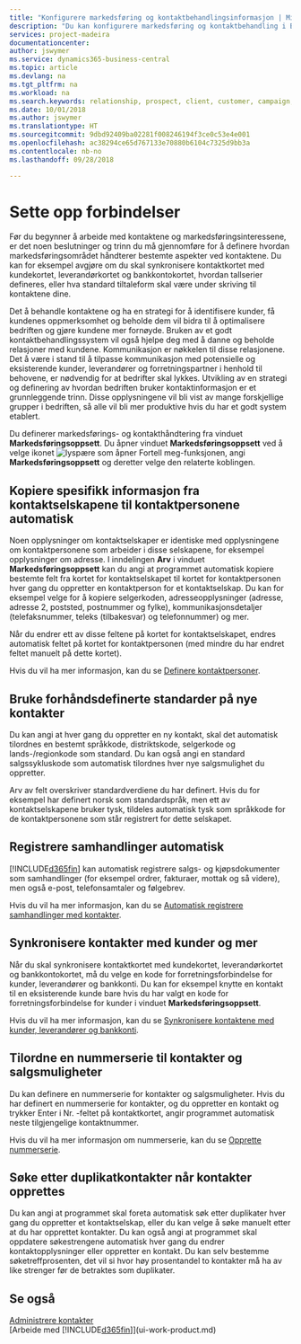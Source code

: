```yaml
---
title: "Konfigurere markedsføring og kontaktbehandlingsinformasjon | Microsoft-dokumentasjon"
description: "Du kan konfigurere markedsføring og kontaktbehandling i Business Central for å optimalisere forholdet til prospekter eller kunder og forbedre kampanjer."
services: project-madeira
documentationcenter: 
author: jswymer
ms.service: dynamics365-business-central
ms.topic: article
ms.devlang: na
ms.tgt_pltfrm: na
ms.workload: na
ms.search.keywords: relationship, prospect, client, customer, campaign, promo
ms.date: 10/01/2018
ms.author: jswymer
ms.translationtype: HT
ms.sourcegitcommit: 9dbd92409ba02281f008246194f3ce0c53e4e001
ms.openlocfilehash: ac38294ce65d767133e70880b6104c7325d9bb3a
ms.contentlocale: nb-no
ms.lasthandoff: 09/28/2018

---
```

# <a name="setting-up-relationship-management"></a>Sette opp forbindelser
Før du begynner å arbeide med kontaktene og markedsføringsinteressene, er det noen beslutninger og trinn du må gjennomføre for å definere hvordan markedsføringsområdet håndterer bestemte aspekter ved kontaktene. Du kan for eksempel avgjøre om du skal synkronisere kontaktkortet med kundekortet, leverandørkortet og bankkontokortet, hvordan tallserier defineres, eller hva standard tiltaleform skal være under skriving til kontaktene dine.

Det å behandle kontaktene og ha en strategi for å identifisere kunder, få kundenes oppmerksomhet og beholde dem vil bidra til å optimalisere bedriften og gjøre kundene mer fornøyde. Bruken av et godt kontaktbehandlingssystem vil også hjelpe deg med å danne og beholde relasjoner med kundene. Kommunikasjon er nøkkelen til disse relasjonene. Det å være i stand til å tilpasse kommunikasjon med potensielle og eksisterende kunder, leverandører og forretningspartner i henhold til behovene, er nødvendig for at bedrifter skal lykkes. Utvikling av en strategi og definering av hvordan bedriften bruker kontaktinformasjon er et grunnleggende trinn. Disse opplysningene vil bli vist av mange forskjellige grupper i bedriften, så alle vil bli mer produktive hvis du har et godt system etablert.

Du definerer markedsførings- og kontakthåndtering fra vinduet **Markedsføringsoppsett**. Du åpner vinduet **Markedsføringsoppsett** ved å velge ikonet ![lyspære som åpner Fortell meg-funksjonen](media/ui-search/search_small.png "Fortell hva du vil gjøre"), angi **Markedsføringsoppsett** og deretter velge den relaterte koblingen.

## <a name="automatically-copying-specific-information-from-the-contact-companies-to-the-contact-persons"></a>Kopiere spesifikk informasjon fra kontaktselskapene til kontaktpersonene automatisk
Noen opplysninger om kontaktselskaper er identiske med opplysningene om kontaktpersonene som arbeider i disse selskapene, for eksempel opplysninger om adresse. I inndelingen **Arv** i vinduet **Markedsføringsoppsett** kan du angi at programmet automatisk kopiere bestemte felt fra kortet for kontaktselskapet til kortet for kontaktpersonen hver gang du oppretter en kontaktperson for et kontaktselskap. Du kan for eksempel velge for å kopiere selgerkoden, adresseopplysninger (adresse, adresse 2, poststed, postnummer og fylke), kommunikasjonsdetaljer (telefaksnummer, teleks (tilbakesvar) og telefonnummer) og mer.

Når du endrer ett av disse feltene på kortet for kontaktselskapet, endres automatisk feltet på kortet for kontaktpersonen (med mindre du har endret feltet manuelt på dette kortet).

Hvis du vil ha mer informasjon, kan du se [Definere kontaktpersoner](marketing-how-create-contact-persons.md).

## <a name="using-predefined-defaults-on-new-contacts"></a>Bruke forhåndsdefinerte standarder på nye kontakter
Du kan angi at hver gang du oppretter en ny kontakt, skal det automatisk tilordnes en bestemt språkkode, distriktskode, selgerkode og lands-/regionkode som standard. Du kan også angi en standard salgssykluskode som automatisk tilordnes hver nye salgsmulighet du oppretter.

Arv av felt overskriver standardverdiene du har definert. Hvis du for eksempel har definert norsk som standardspråk, men ett av kontaktselskapene bruker tysk, tildeles automatisk tysk som språkkode for de kontaktpersonene som står registrert for dette selskapet.

<!--You can also setup a default salutation that the program automatically assigns to your contacts. You can use these salutations in your interaction template attachments (for example, Microsoft Word documents). When setting up a default salutation, you can enter a salutation text and a salutation format. For example, if the salutation text is Dear, and the salutation format is Salutation Text + Title + Name, the program will automatically enter Dear Mr. John Smith as a salutation for a contact called John Smith.-->

## <a name="automatically-recording-interactions"></a>Registrere samhandlinger automatisk
[!INCLUDE[d365fin](includes/d365fin_md.md)] kan automatisk registrere salgs- og kjøpsdokumenter som samhandlinger (for eksempel ordrer, fakturaer, mottak og så videre), men også e-post, telefonsamtaler og følgebrev.

Hvis du vil ha mer informasjon, kan du se [Automatisk registrere samhandlinger med kontakter](marketing-auto-record-interactions.md).

## <a name="synchronizing-contacts-with-customers-and-more"></a>Synkronisere kontakter med kunder og mer
Når du skal synkronisere kontaktkortet med kundekortet, leverandørkortet og bankkontokortet, må du velge en kode for forretningsforbindelse for kunder, leverandører og bankkonti. Du kan for eksempel knytte en kontakt til en eksisterende kunde bare hvis du har valgt en kode for forretningsforbindelse for kunder i vinduet **Markedsføringsoppsett**.

Hvis du vil ha mer informasjon, kan du se [Synkronisere kontaktene med kunder, leverandører og bankkonti](marketing-synchronize-contacts-customers-vendors-bank-accounts.md).

## <a name="assigning-a-number-series-to-contacts-and-opportunities"></a>Tilordne en nummerserie til kontakter og salgsmuligheter
Du kan definere en nummerserie for kontakter og salgsmuligheter. Hvis du har definert en nummerserie for kontakter, og du oppretter en kontakt og trykker Enter i Nr. -feltet på kontaktkortet, angir programmet automatisk neste tilgjengelige kontaktnummer.

Hvis du vil ha mer informasjon om nummerserie, kan du se [Opprette nummerserie](ui-create-number-series.md).

## <a name="searching-for-duplicate-contacts-when-contacts-are-created"></a>Søke etter duplikatkontakter når kontakter opprettes
Du kan angi at programmet skal foreta automatisk søk etter duplikater hver gang du oppretter et kontaktselskap, eller du kan velge å søke manuelt etter at du har opprettet kontakter. Du kan også angi at programmet skal oppdatere søkestrengene automatisk hver gang du endrer kontaktopplysninger eller oppretter en kontakt. Du kan selv bestemme søketreffprosenten, det vil si hvor høy prosentandel to kontakter må ha av like strenger før de betraktes som duplikater.

## <a name="see-also"></a>Se også
[Administrere kontakter](marketing-contacts.md)  
[Arbeide med [!INCLUDE[d365fin](includes/d365fin_md.md)]](ui-work-product.md)  

